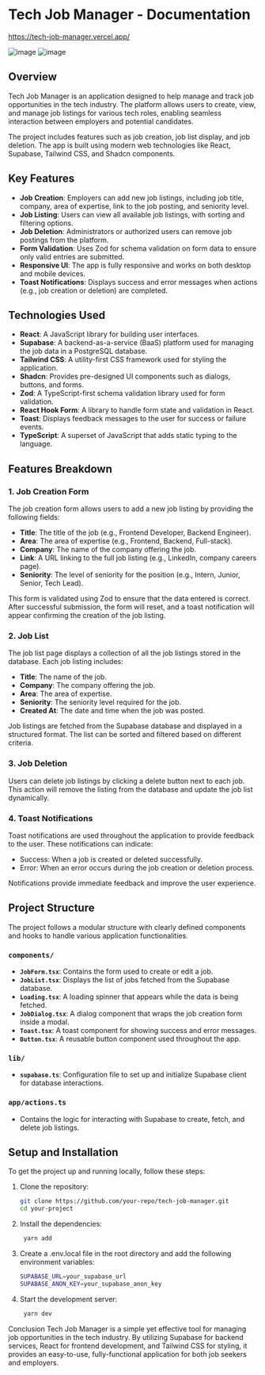 # Tech Job Manager - Documentation

https://tech-job-manager.vercel.app/

![image](https://github.com/user-attachments/assets/0b615244-e5b6-48d7-a36c-adeda5fe6cd1)
![image](https://github.com/user-attachments/assets/3205c92e-49c9-4cb3-9e20-dd0d257fb03e)


## Overview

Tech Job Manager is an application designed to help manage and track job opportunities in the tech industry. The platform allows users to create, view, and manage job listings for various tech roles, enabling seamless interaction between employers and potential candidates.

The project includes features such as job creation, job list display, and job deletion. The app is built using modern web technologies like React, Supabase, Tailwind CSS, and Shadcn components.

## Key Features

- **Job Creation**: Employers can add new job listings, including job title, company, area of expertise, link to the job posting, and seniority level.
- **Job Listing**: Users can view all available job listings, with sorting and filtering options.
- **Job Deletion**: Administrators or authorized users can remove job postings from the platform.
- **Form Validation**: Uses Zod for schema validation on form data to ensure only valid entries are submitted.
- **Responsive UI**: The app is fully responsive and works on both desktop and mobile devices.
- **Toast Notifications**: Displays success and error messages when actions (e.g., job creation or deletion) are completed.

## Technologies Used

- **React**: A JavaScript library for building user interfaces.
- **Supabase**: A backend-as-a-service (BaaS) platform used for managing the job data in a PostgreSQL database.
- **Tailwind CSS**: A utility-first CSS framework used for styling the application.
- **Shadcn**: Provides pre-designed UI components such as dialogs, buttons, and forms.
- **Zod**: A TypeScript-first schema validation library used for form validation.
- **React Hook Form**: A library to handle form state and validation in React.
- **Toast**: Displays feedback messages to the user for success or failure events.
- **TypeScript**: A superset of JavaScript that adds static typing to the language.

## Features Breakdown

### 1. **Job Creation Form**

The job creation form allows users to add a new job listing by providing the following fields:

- **Title**: The title of the job (e.g., Frontend Developer, Backend Engineer).
- **Area**: The area of expertise (e.g., Frontend, Backend, Full-stack).
- **Company**: The name of the company offering the job.
- **Link**: A URL linking to the full job listing (e.g., LinkedIn, company careers page).
- **Seniority**: The level of seniority for the position (e.g., Intern, Junior, Senior, Tech Lead).

This form is validated using Zod to ensure that the data entered is correct. After successful submission, the form will reset, and a toast notification will appear confirming the creation of the job listing.

### 2. **Job List**

The job list page displays a collection of all the job listings stored in the database. Each job listing includes:

- **Title**: The name of the job.
- **Company**: The company offering the job.
- **Area**: The area of expertise.
- **Seniority**: The seniority level required for the job.
- **Created At**: The date and time when the job was posted.

Job listings are fetched from the Supabase database and displayed in a structured format. The list can be sorted and filtered based on different criteria.

### 3. **Job Deletion**

Users can delete job listings by clicking a delete button next to each job. This action will remove the listing from the database and update the job list dynamically.

### 4. **Toast Notifications**

Toast notifications are used throughout the application to provide feedback to the user. These notifications can indicate:

- Success: When a job is created or deleted successfully.
- Error: When an error occurs during the job creation or deletion process.

Notifications provide immediate feedback and improve the user experience.

## Project Structure

The project follows a modular structure with clearly defined components and hooks to handle various application functionalities.

### `components/`

- **`JobForm.tsx`**: Contains the form used to create or edit a job.
- **`JobList.tsx`**: Displays the list of jobs fetched from the Supabase database.
- **`Loading.tsx`**: A loading spinner that appears while the data is being fetched.
- **`JobDialog.tsx`**: A dialog component that wraps the job creation form inside a modal.
- **`Toast.tsx`**: A toast component for showing success and error messages.
- **`Button.tsx`**: A reusable button component used throughout the app.

### `lib/`

- **`supabase.ts`**: Configuration file to set up and initialize Supabase client for database interactions.

### `app/actions.ts`

- Contains the logic for interacting with Supabase to create, fetch, and delete job listings.

## Setup and Installation

To get the project up and running locally, follow these steps:

1. Clone the repository:
   ```bash
   git clone https://github.com/your-repo/tech-job-manager.git
   cd your-project

2. Install the dependencies:

   ```bash
    yarn add

4. Create a .env.local file in the root directory and add the following environment variables:
   ```bash
   SUPABASE_URL=your_supabase_url
   SUPABASE_ANON_KEY=your_supabase_anon_key

5. Start the development server:

   ```bash
    yarn dev


Conclusion
Tech Job Manager is a simple yet effective tool for managing job opportunities in the tech industry. By utilizing Supabase for backend services, React for frontend development, and Tailwind CSS for styling, it provides an easy-to-use, fully-functional application for both job seekers and employers.


